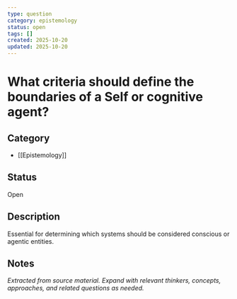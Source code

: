 ```yaml
---
type: question
category: epistemology
status: open
tags: []
created: 2025-10-20
updated: 2025-10-20
---
```


# What criteria should define the boundaries of a Self or cognitive agent?

## Category

- [[Epistemology]]

## Status

Open

## Description

Essential for determining which systems should be considered conscious or agentic entities.

## Notes

*Extracted from source material. Expand with relevant thinkers, concepts, approaches, and related questions as needed.*
